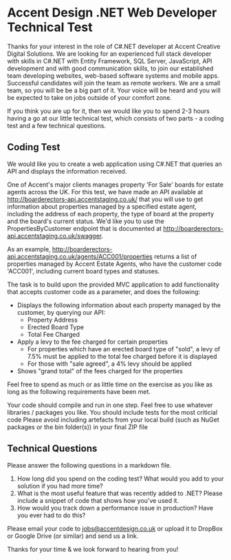 Accent Design .NET Web Developer Technical Test
===============================================

Thanks for your interest in the role of C#.NET developer at Accent Creative Digital Solutions. We are looking for an experienced full stack developer with skills in C#.NET with Entity Framework, SQL Server, JavaScript, API development and with good communication skills, to join our established team developing websites, web-based software systems and mobile apps. Successful candidates will join the team as remote workers. We are a small team, so you will be be a big part of it. Your voice will be heard and you will be expected to take on jobs outside of your comfort zone.

If you think you are up for it, then we would like you to spend 2-3 hours having a go at our little technical test, which consists of two parts - a coding test and a few technical questions.

## Coding Test

We would like you to create a web application using C#.NET that queries an API and displays the information received. 

One of Accent's major clients manages property 'For Sale' boards for estate agents across the UK. For this test, we have made an API available at http://boarderectors-api.accentstaging.co.uk/ that you will use to get information about properties managed by a specified estate agent, including the address of each property, the type of board at the property and the board's current status. We'd like you to use the PropertiesByCustomer endpoint that is documented at http://boarderectors-api.accentstaging.co.uk/swagger.

As an example, http://boarderectors-api.accentstaging.co.uk/agents/ACC001/properties returns a list of properties managed by Accent Estate Agents, who have the customer code 'ACC001', including current board types and statuses.

The task is to build upon the provided MVC application to add functionality that accepts customer code as a parameter, and does the following:

* Displays the following information about each property managed by the customer, by querying our API:
  * Property Address
  * Erected Board Type
  * Total Fee Charged
* Apply a levy to the fee charged for certain properties
  * For properties which have an erected board type of "sold", a levy of 7.5% must be applied to the total fee charged before it is displayed
  * For those with "sale agreed", a 4% levy should be applied
* Shows "grand total" of the fees charged for the properties

Feel free to spend as much or as little time on the exercise as you like as long as the following requirements have been met.

Your code should compile and run in one step.
Feel free to use whatever libraries / packages you like.
You should include tests for the most criticial code
Please avoid including artefacts from your local build (such as NuGet packages or the bin folder(s)) in your final ZIP file


## Technical Questions

Please answer the following questions in a markdown file.

1. How long did you spend on the coding test? What would you add to your solution if you had more time? 
2. What is the most useful feature that was recently added to .NET? Please include a snippet of code that shows how you've used it.
3. How would you track down a performance issue in production? Have you ever had to do this?


Please email your code to jobs@accentdesign.co.uk or upload it to DropBox or Google Drive (or similar) and send us a link.

Thanks for your time & we look forward to hearing from you!
